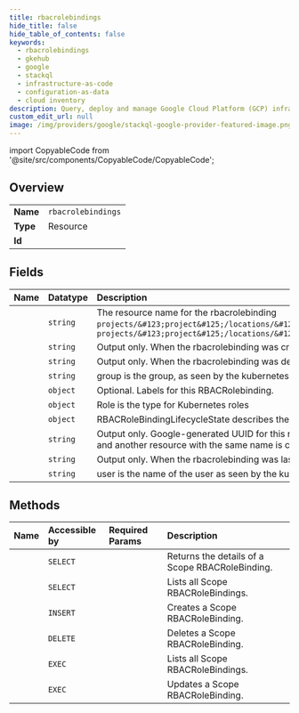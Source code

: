 ```yaml
---
title: rbacrolebindings
hide_title: false
hide_table_of_contents: false
keywords:
  - rbacrolebindings
  - gkehub
  - google    
  - stackql
  - infrastructure-as-code
  - configuration-as-data
  - cloud inventory
description: Query, deploy and manage Google Cloud Platform (GCP) infrastructure and resources using SQL
custom_edit_url: null
image: /img/providers/google/stackql-google-provider-featured-image.png
---
```


import CopyableCode from '@site/src/components/CopyableCode/CopyableCode';




## Overview
<table><tbody>
<tr><td><b>Name</b></td><td><code>rbacrolebindings</code></td></tr>
<tr><td><b>Type</b></td><td>Resource</td></tr>
<tr><td><b>Id</b></td><td><CopyableCode code="gkehub.rbacrolebindings" /></td></tr>
</tbody></table>

## Fields
| Name | Datatype | Description |
|:-----|:---------|:------------|
| <CopyableCode code="name" /> | `string` | The resource name for the rbacrolebinding `projects/&#123;project&#125;/locations/&#123;location&#125;/scopes/&#123;scope&#125;/rbacrolebindings/&#123;rbacrolebinding&#125;` or `projects/&#123;project&#125;/locations/&#123;location&#125;/memberships/&#123;membership&#125;/rbacrolebindings/&#123;rbacrolebinding&#125;` |
| <CopyableCode code="createTime" /> | `string` | Output only. When the rbacrolebinding was created. |
| <CopyableCode code="deleteTime" /> | `string` | Output only. When the rbacrolebinding was deleted. |
| <CopyableCode code="group" /> | `string` | group is the group, as seen by the kubernetes cluster. |
| <CopyableCode code="labels" /> | `object` | Optional. Labels for this RBACRolebinding. |
| <CopyableCode code="role" /> | `object` | Role is the type for Kubernetes roles |
| <CopyableCode code="state" /> | `object` | RBACRoleBindingLifecycleState describes the state of a RbacRoleBinding resource. |
| <CopyableCode code="uid" /> | `string` | Output only. Google-generated UUID for this resource. This is unique across all rbacrolebinding resources. If a rbacrolebinding resource is deleted and another resource with the same name is created, it gets a different uid. |
| <CopyableCode code="updateTime" /> | `string` | Output only. When the rbacrolebinding was last updated. |
| <CopyableCode code="user" /> | `string` | user is the name of the user as seen by the kubernetes cluster, example "alice" or "alice@domain.tld" |
## Methods
| Name | Accessible by | Required Params | Description |
|:-----|:--------------|:----------------|:------------|
| <CopyableCode code="projects_locations_scopes_rbacrolebindings_get" /> | `SELECT` | <CopyableCode code="locationsId, projectsId, rbacrolebindingsId, scopesId" /> | Returns the details of a Scope RBACRoleBinding. |
| <CopyableCode code="projects_locations_scopes_rbacrolebindings_list" /> | `SELECT` | <CopyableCode code="locationsId, projectsId, scopesId" /> | Lists all Scope RBACRoleBindings. |
| <CopyableCode code="projects_locations_scopes_rbacrolebindings_create" /> | `INSERT` | <CopyableCode code="locationsId, projectsId, scopesId" /> | Creates a Scope RBACRoleBinding. |
| <CopyableCode code="projects_locations_scopes_rbacrolebindings_delete" /> | `DELETE` | <CopyableCode code="locationsId, projectsId, rbacrolebindingsId, scopesId" /> | Deletes a Scope RBACRoleBinding. |
| <CopyableCode code="_projects_locations_scopes_rbacrolebindings_list" /> | `EXEC` | <CopyableCode code="locationsId, projectsId, scopesId" /> | Lists all Scope RBACRoleBindings. |
| <CopyableCode code="projects_locations_scopes_rbacrolebindings_patch" /> | `EXEC` | <CopyableCode code="locationsId, projectsId, rbacrolebindingsId, scopesId" /> | Updates a Scope RBACRoleBinding. |
